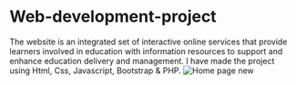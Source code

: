 # Web-development-project
The website is an integrated set of interactive online services that provide learners involved in education with information resources to support and enhance education delivery and management. I have made the project using Html, Css, Javascript, Bootstrap &amp; PHP.
![Home page new](https://user-images.githubusercontent.com/43942422/112612435-ec669c00-8e44-11eb-8355-7a8618023a99.png)

